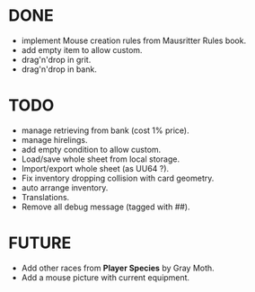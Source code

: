# DONE
- implement Mouse creation rules from Mausritter Rules book.
- add empty item to allow custom.
- drag'n'drop in grit.
- drag'n'drop in bank.

# TODO

- manage retrieving from bank (cost 1% price).
- manage hirelings.
- add empty condition to allow custom.
- Load/save whole sheet from local storage.
- Import/export whole sheet (as UU64 ?).
- Fix inventory dropping collision with card geometry.
- auto arrange inventory.
- Translations.
- Remove all debug message (tagged with ##).

# FUTURE
- Add other races from **Player Species** by Gray Moth.
- Add a mouse picture with current equipment.
